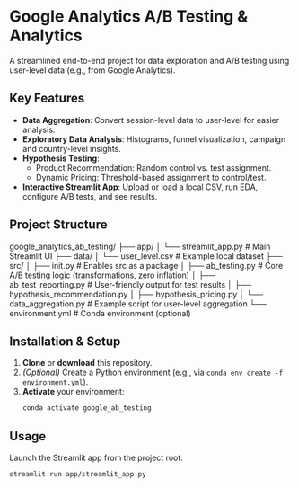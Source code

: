 # Google Analytics A/B Testing & Analytics

A streamlined end-to-end project for data exploration and A/B testing using user-level data (e.g., from Google Analytics).

## Key Features

- **Data Aggregation**: Convert session-level data to user-level for easier analysis.
- **Exploratory Data Analysis**: Histograms, funnel visualization, campaign and country-level insights.
- **Hypothesis Testing**:
  - Product Recommendation: Random control vs. test assignment.
  - Dynamic Pricing: Threshold-based assignment to control/test.
- **Interactive Streamlit App**: Upload or load a local CSV, run EDA, configure A/B tests, and see results.

## Project Structure

google_analytics_ab_testing/ ├── app/ │ └── streamlit_app.py # Main Streamlit UI ├── data/ │ └── user_level.csv # Example local dataset ├── src/ │ ├── init.py # Enables src as a package │ ├── ab_testing.py # Core A/B testing logic (transformations, zero inflation) │ ├── ab_test_reporting.py # User-friendly output for test results │ ├── hypothesis_recommendation.py │ ├── hypothesis_pricing.py │ └── data_aggregation.py # Example script for user-level aggregation └── environment.yml # Conda environment (optional)


## Installation & Setup

1. **Clone** or **download** this repository.
2. *(Optional)* Create a Python environment (e.g., via `conda env create -f environment.yml`).
3. **Activate** your environment:
   ```bash
   conda activate google_ab_testing


## Usage

Launch the Streamlit app from the project root:

```bash
streamlit run app/streamlit_app.py
